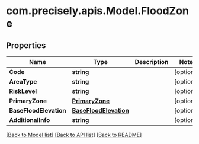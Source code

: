 # com.precisely.apis.Model.FloodZone
## Properties

Name | Type | Description | Notes
------------ | ------------- | ------------- | -------------
**Code** | **string** |  | [optional] 
**AreaType** | **string** |  | [optional] 
**RiskLevel** | **string** |  | [optional] 
**PrimaryZone** | [**PrimaryZone**](PrimaryZone.md) |  | [optional] 
**BaseFloodElevation** | [**BaseFloodElevation**](BaseFloodElevation.md) |  | [optional] 
**AdditionalInfo** | **string** |  | [optional] 

[[Back to Model list]](../README.md#documentation-for-models) [[Back to API list]](../README.md#documentation-for-api-endpoints) [[Back to README]](../README.md)

